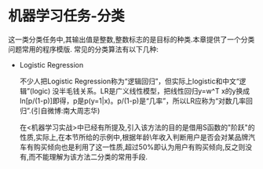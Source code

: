 # 机器学习任务-分类
  
  这一类分类任务中,其输出值是整数,整数标志的是目标的种类.本章提供了一个分类问题常用的程序模版.  常见的分类算法有以下几种:
    

*  Logistic Regression

    不少人把Logistic Regression称为“逻辑回归”，但实际上logistic和中文“逻辑”(logic) 没半毛钱关系。LR是广义线性模型，把线性回归y=w^T x的y换成ln[p/(1-p)]即得，p是p(y=1|x)。p/(1-p)是“几率”，所以LR应称为“对数几率回归”.(引自微博:南大周志华)

    在<机器学习实战>中已经有所提及,引入该方法的目的是借用S函数的"阶跃"的性质,实际上,在本节所给的示例中,根据年龄\年收入判断用户是否会对某品牌汽车有购买倾向也是利用了这一性质,超过50%即认为用户有购买倾向,反之则没有,而不能理解为该方法二分类的常用手段.
    
    
